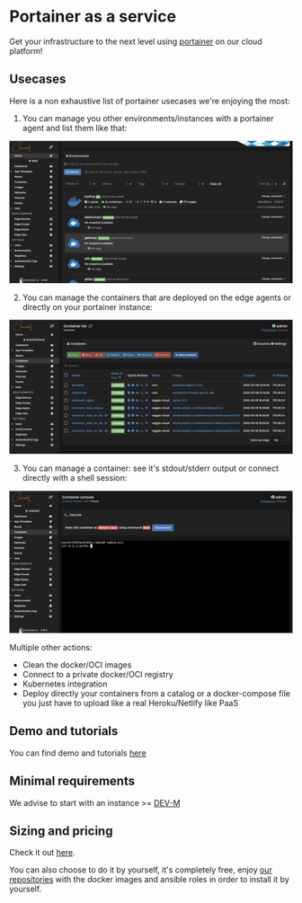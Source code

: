 # Portainer as a service

Get your infrastructure to the next level using [portainer](https://www.portainer.io) on our cloud platform!
## Usecases

Here is a non exhaustive list of portainer usecases we're enjoying the most:

1. You can manage you other environments/instances with a portainer agent and list them like that:

![portainer_manage_envs](./img/portainer_manage_envs.png)

2. You can manage the containers that are deployed on the edge agents or directly on your portainer instance:

![portainer_containers](./img/portainer_containers.png)

3. You can manage a container: see it's stdout/stderr output or connect directly with a shell session:

![portainer_shell_session](./img/portainer_shell_session.png)

Multiple other actions:
* Clean the docker/OCI images
* Connect to a private docker/OCI registry
* Kubernetes integration
* Deploy directly your containers from a catalog or a docker-compose file you just have to upload like a real Heroku/Netlify like PaaS

## Demo and tutorials

You can find demo and tutorials [here](./tutorials/portainer/README.md)

## Minimal requirements

We advise to start with an instance >= [DEV-M](./sizing_pricing.md)

## Sizing and pricing

Check it out [here](./sizing_pricing.md).

You can also choose to do it by yourself, it's completely free, enjoy [our repositories](https://gitlab.comwork.io/oss/ansible-iac/portainer) with the docker images and ansible roles in order to install it by yourself.
